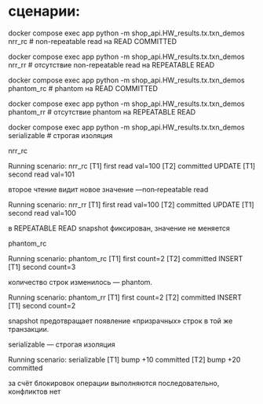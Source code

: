 # сценарии:

docker compose exec app python -m shop_api.HW_results.tx.txn_demos nrr_rc                   # non-repeatable read на READ COMMITTED

docker compose exec app python -m shop_api.HW_results.tx.txn_demos nrr_rr                   # отсутствие non-repeatable read на REPEATABLE READ

docker compose exec app python -m shop_api.HW_results.tx.txn_demos phantom_rc               # phantom на READ COMMITTED

docker compose exec app python -m shop_api.HW_results.tx.txn_demos phantom_rr               # отсутствие phantom на REPEATABLE READ

docker compose exec app python -m shop_api.HW_results.tx.txn_demos serializable             # строгая изоляция


nrr_rc

Running scenario: nrr_rc
[T1] first read val=100
[T2] committed UPDATE
[T1] second read val=101

второе чтение видит новое значение —non‑repeatable read

Running scenario: nrr_rr
[T1] first read val=100
[T2] committed UPDATE
[T1] second read val=100

 в REPEATABLE READ snapshot фиксирован, значение не меняется

phantom_rc 

Running scenario: phantom_rc
[T1] first count=2
[T2] committed INSERT
[T1] second count=3

количество строк изменилось — phantom.

Running scenario: phantom_rr
[T1] first count=2
[T2] committed INSERT
[T1] second count=2

snapshot предотвращает появление «призрачных» строк в той же транзакции.

serializable — строгая изоляция

Running scenario: serializable
[T1] bump +10 committed
[T2] bump +20 committed

за счёт блокировок операции выполняются последовательно, конфликтов нет